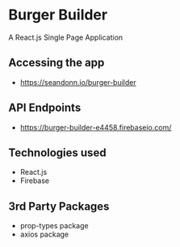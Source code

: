 # Burger Builder
A React.js Single Page Application

## Accessing the app
- https://seandonn.io/burger-builder

## API Endpoints
- https://burger-builder-e4458.firebaseio.com/

## Technologies used
- React.js
- Firebase

## 3rd Party Packages
- prop-types package
- axios package
